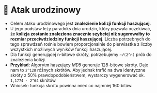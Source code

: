 # 🎂 Atak urodzinowy
- Celem ataku urodzinowego jest **znalezienie kolizji funkcji haszującej**.
- U jego podstaw leży paradoks dnia urodzin, który pozwala oczekiwać, że **kolizja zostanie znaleziona znacznie szybciej niż sugerowałby to rozmiar przeciwdziedziny funkcji haszującej**. Liczba potrzebnych do tego sprawdzeń rośnie bowiem proporcjonalnie do pierwiastka z liczby wszystkich możliwych wyników funkcji haszującej. 
- Dla funkcji generującej n-bitowe skróty, potrzebujemy `~√(2^n)` prób do znalezienia kolizji.
- **Przykład**: Algorytm haszujący *MD5* generuje 128-bitowe skróty. Daje nam to `2^128` różnych skrótów. Aby jednak trafić na dwa identyczne skróty z 50% prawdopodobieństwem, wystarczy wygenerować ok. `1,1774 ⋅ 2^64` skrótów. 
- Wniosek: funkcja skrótu powinna mieć co najmniej 160 bitów.
